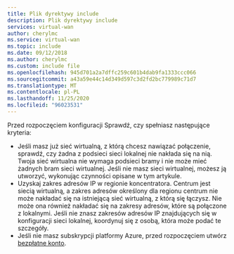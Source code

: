 ```yaml
---
title: Plik dyrektywy include
description: Plik dyrektywy include
services: virtual-wan
author: cherylmc
ms.service: virtual-wan
ms.topic: include
ms.date: 09/12/2018
ms.author: cherylmc
ms.custom: include file
ms.openlocfilehash: 945d701a2a7dffc259c601b4dab9fa1333ccc066
ms.sourcegitcommit: a43a59e44c14d349d597c3d2fd2bc779989c71d7
ms.translationtype: MT
ms.contentlocale: pl-PL
ms.lasthandoff: 11/25/2020
ms.locfileid: "96023531"
---
```

Przed rozpoczęciem konfiguracji Sprawdź, czy spełniasz następujące kryteria:

* Jeśli masz już sieć wirtualną, z którą chcesz nawiązać połączenie, sprawdź, czy żadna z podsieci sieci lokalnej nie nakłada się na nią. Twoja sieć wirtualna nie wymaga podsieci bramy i nie może mieć żadnych bram sieci wirtualnej. Jeśli nie masz sieci wirtualnej, możesz ją utworzyć, wykonując czynności opisane w tym artykule.
* Uzyskaj zakres adresów IP w regionie koncentratora. Centrum jest siecią wirtualną, a zakres adresów określony dla regionu centrum nie może nakładać się na istniejącą sieć wirtualną, z którą się łączysz. Nie może ona również nakładać się na zakresy adresów, które są połączone z lokalnymi. Jeśli nie znasz zakresów adresów IP znajdujących się w konfiguracji sieci lokalnej, koordynuj się z osobą, która może podać te szczegóły.
* Jeśli nie masz subskrypcji platformy Azure, przed rozpoczęciem utwórz [bezpłatne konto](https://azure.microsoft.com/free/?WT.mc_id=A261C142F).